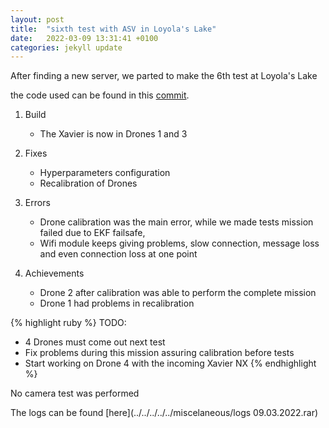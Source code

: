 ```yaml
---
layout: post
title:  "sixth test with ASV in Loyola's Lake"
date:   2022-03-09 13:31:41 +0100
categories: jekyll update
---
```


After finding a new server, we parted to make the 6th test at Loyola's Lake

the code used can be found in this [commit](https://github.com/AloePacci/ASV_Loyola_US/tree/243871696a246f6097fd5e7b18b1e21e2e09e532).



1. Build
    - The Xavier is now in Drones 1 and 3

2. Fixes 
    - Hyperparameters configuration
    - Recalibration of Drones

3. Errors
    - Drone calibration was the main error, while we made tests mission failed due to EKF failsafe,
    - Wifi module keeps giving problems, slow connection, message loss and even connection loss at one point

4. Achievements
    - Drone 2 after calibration was able to perform the complete mission
    - Drone 1 had problems in recalibration


{% highlight ruby %}
TODO:
- 4 Drones must come out next test
- Fix problems during this mission assuring calibration before tests
- Start working on Drone 4 with the incoming Xavier NX
{% endhighlight %}

No camera test was performed

The logs can be found [here](../../../../../miscelaneous/logs 09.03.2022.rar)